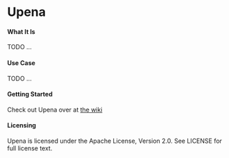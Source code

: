 Upena
=========

#### What It Is
TODO ...

#### Use Case
TODO ...

#### Getting Started
Check out Upena over at [the wiki](https://github.com/jivesoftware/upena/wiki/Overview)

#### Licensing
Upena is licensed under the Apache License, Version 2.0. See LICENSE for full license text.